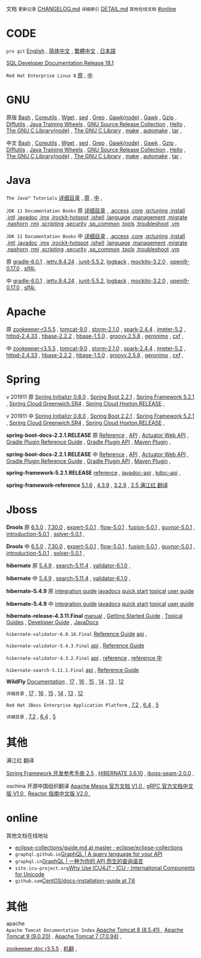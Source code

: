 
文档
`更新记录` [CHANGELOG.md](CHANGELOG.md)
`详细索引` [DETAIL.md](DETAIL.md)
`其他在线文档` [#online](#online)

# CODE  
`pro git`
[English](epub.html?path=code/progit/en/)
 , [简体中文](epub.html?path=code/progit/zh/)
 , [繁體中文](epub.html?path=code/progit/zh-tw/)
 , [日本語](epub.html?path=code/progit/ja/)

[SQL Developer Documentation Release 18.1](oracle/sql-developer-18.1/E95052_01/index.html)

`Red Hat Enterprise Linux 8`
[原](DETAIL.md#red_hat_enterprise_linux8) , 
[中](DETAIL.md#red_hat_enterprise_linux8_zh)

# GNU   
 
原版 
 [Bash](gnu/manual/bash.html) , 
 [Coreutils](gnu/manual/coreutils.html) , 
 [Wget](gnu/manual/wget.html) , 
 [sed](gnu/manual/sed.html) , 
 [Grep](gnu/manual/grep.html) , 
 [Gawk(node)](gnu/manual/gawk/) ,
 [Gawk](gnu/manual/gawk.html) , 
 [Gzip](gnu/manual/gzip.html) , 
 [Diffutils](gnu/manual/diffutils.html) , 
 [Java Training Wheels](gnu/manual/jtw.html) , 
 [GNU Source Release Collection](gnu/manual/gsrc.html) , 
 [Hello](gnu/manual/hello.html) , 
 [The GNU C Library(node)](gnu/manual/libc/) , 
 [The GNU C Library](gnu/manual/libc.html) , 
 [make](gnu/manual/make.html) , 
 [automake](gnu/manual/automake.html) , 
 [tar](gnu/manual/tar.html) , 

中文 
 [Bash](gnu/manual.zh/bash.html) , 
 [Coreutils](gnu/manual.zh/coreutils.html) , 
 [Wget](gnu/manual.zh/wget.html) , 
 [sed](gnu/manual.zh/sed.html) , 
 [Grep](gnu/manual.zh/grep.html) , 
 [Gawk(node)](gnu/manual.zh/gawk/) ,
 [Gawk](gnu/manual.zh/gawk.html) , 
 [Gzip](gnu/manual.zh/gzip.html) , 
 [Diffutils](gnu/manual.zh/diffutils.html) , 
 [Java Training Wheels](gnu/manual.zh/jtw.html) , 
 [GNU Source Release Collection](gnu/manual.zh/gsrc.html) , 
 [Hello](gnu/manual.zh/hello.html) , 
 [The GNU C Library(node)](gnu/manual.zh/libc/) , 
 [The GNU C Library](gnu/manual.zh/libc.html) , 
 [make](gnu/manual.zh/make.html) , 
 [automake](gnu/manual.zh/automake.html) , 
 [tar](gnu/manual.zh/tar.html) , 



# Java 

`The Java™ Tutorials` 
[详细目录](DETAIL.md#javaTutorial) , 
[原](oracle/java/tutorial/) , 
[中](oracle/java.zh/tutorial/) ,     

 
`JDK 11 Documentation Books` 原
[详细目录](DETAIL.md#java11book) , 
,[access](oracle/java/11/access)
,[core](oracle/java/11/core)
,[gctuning](oracle/java/11/gctuning)
,[install](oracle/java/11/install)
,[intl](oracle/java/11/intl)
,[javadoc](oracle/java/11/javadoc)
,[jmx](oracle/java/11/jmx)
,[jrockit-hotspot](oracle/java/11/jrockit-hotspot)
,[jshell](oracle/java/11/jshell)
,[language](oracle/java/11/language)
,[management](oracle/java/11/management)
,[migrate](oracle/java/11/migrate)
,[nashorn](oracle/java/11/nashorn)
,[rmi](oracle/java/11/rmi)
,[scripting](oracle/java/11/scripting)
,[security](oracle/java/11/security)
,[sp_common](oracle/java/11/sp_common)
,[tools](oracle/java/11/tools)
,[troubleshoot](oracle/java/11/troubleshoot)
,[vm](oracle/java/11/vm)

 
`JDK 11 Documentation Books` 中 
[详细目录](DETAIL.md#java11book) , 
,[access](oracle/java.zh/11/access)
,[core](oracle/java.zh/11/core)
,[gctuning](oracle/java.zh/11/gctuning)
,[install](oracle/java.zh/11/install)
,[intl](oracle/java.zh/11/intl)
,[javadoc](oracle/java.zh/11/javadoc)
,[jmx](oracle/java.zh/11/jmx)
,[jrockit-hotspot](oracle/java.zh/11/jrockit-hotspot)
,[jshell](oracle/java.zh/11/jshell)
,[language](oracle/java.zh/11/language)
,[management](oracle/java.zh/11/management)
,[migrate](oracle/java.zh/11/migrate)
,[nashorn](oracle/java.zh/11/nashorn)
,[rmi](oracle/java.zh/11/rmi)
,[scripting](oracle/java.zh/11/scripting)
,[security](oracle/java.zh/11/security)
,[sp_common](oracle/java.zh/11/sp_common)
,[tools](oracle/java.zh/11/tools)
,[troubleshoot](oracle/java.zh/11/troubleshoot)
,[vm](oracle/java.zh/11/vm)
 

原
 [gradle-6.0.1](java/gradle-6.0.1/userguide.html) ,
 [jetty.9.4.24](java/jetty.9.4.24.v20191120/) ,
 [junit-5.5.2](java/junit-5.5.2/user-guide/),
 [logback](java/logback/) ,
 [mockito-3.2.0](java/mockito-3.2.0/org/mockito/Mockito.html) ,
 [openj9-0.17.0](java/openj9-0.17.0/) ,
 [slf4j](java/slf4j/docs.html),

中
 [gradle-6.0.1](java.zh/gradle-6.0.1/userguide.html) ,
 [jetty.9.4.24](java.zh/jetty.9.4.24.v20191120/) ,
 [junit-5.5.2](java.zh/junit-5.5.2/user-guide/),
 [logback](java.zh/logback/) ,
 [mockito-3.2.0](java.zh/mockito-3.2.0/org/mockito/Mockito.html) ,
 [openj9-0.17.0](java.zh/openj9-0.17.0/) ,
 [slf4j](java.zh/slf4j/docs.html),

# Apache

原
 [zookeeper-r3.5.5](apache/zookeeper-r3.5.5/) ,
 [tomcat-9.0](apache/tomcat-9.0/) ,
 [storm-2.1.0](apache/storm-2.1.0/) ,
 [spark-2.4.4](apache/spark-2.4.4/rdd-programming-guide.html) ,
 [jmeter-5.2](apache/jmeter-5.2/) ,
 [httpd-2.4.33](apache/httpd-2.4.33/) ,
 [hbase-2.2.2](apache/hbase-2.2.2/) ,
 [hbase-1.5.0](apache/hbase-1.5.0/) ,
 [groovy.2.5.8](apache/groovy.2.5.8/) ,
 [geronimo](apache/geronimo/index.html) ,
 [cxf](apache/cxf-docs/) ,

中 
 [zookeeper-r3.5.5](apache.zh/zookeeper-r3.5.5/) ,
 [tomcat-9.0](apache.zh/tomcat-9.0/) ,
 [storm-2.1.0](apache.zh/storm-2.1.0/) ,
 [spark-2.4.4](apache.zh/spark-2.4.4/rdd-programming-guide.html) ,
 [jmeter-5.2](apache.zh/jmeter-5.2/) ,
 [httpd-2.4.33](apache.zh/httpd-2.4.33/) ,
 [hbase-2.2.2](apache.zh/hbase-2.2.2/) ,
 [hbase-1.5.0](apache.zh/hbase-1.5.0/) ,
 [groovy.2.5.8](apache.zh/groovy.2.5.8/) ,
 [geronimo](apache.zh/geronimo/index.html) ,
 [cxf](apache.zh/cxf-docs/) ,

# Spring 

v 201911 原 
[Spring Initializr 0.8.0](spring1/initializr-docs-0.8.0.RELEASE/reference/html/) , 
[Spring Boot 2.2.1](spring1/spring-boot-docs-2.2.1.RELEASE/reference/htmlsingle/) , 
[Spring Framework 5.2.1](spring1/spring-framework-5.2.1.RELEASE/docs/spring-framework-reference/) , 
[Spring Cloud Greenwich.SR4](spring1/Greenwich.SR4/single/spring-cloud.html) , 
[Spring Cloud Hoxton.RELEASE](spring1/Hoxton.RELEASE/reference/htmlsingle/) , 

v 201911 中 
[Spring Initializr 0.8.0](spring1.zh/initializr-docs-0.8.0.RELEASE/reference/html/) , 
[Spring Boot 2.2.1](spring1.zh/spring-boot-docs-2.2.1.RELEASE/reference/htmlsingle/) , 
[Spring Framework 5.2.1](spring1.zh/spring-framework-5.2.1.RELEASE/docs/spring-framework-reference/) , 
[Spring Cloud Greenwich.SR4](spring1.zh/Greenwich.SR4/single/spring-cloud.html) , 
[Spring Cloud Hoxton.RELEASE](spring1.zh/Hoxton.RELEASE/reference/htmlsingle/) , 


**spring-boot-docs-2.2.1.RELEASE** 原 
 [Reference](spring1/spring-boot-docs-2.2.1.RELEASE/reference/htmlsingle/) , 
 [API](spring1/spring-boot-docs-2.2.1.RELEASE/api/) , 
 [Actuator Web API](spring1/spring-boot-docs-2.2.1.RELEASE/actuator-api/html/) , 
 [Gradle Plugin Reference Guide](spring1/spring-boot-docs-2.2.1.RELEASE/gradle-plugin/reference/html/) , 
 [Gradle Plugin API](spring1/spring-boot-docs-2.2.1.RELEASE/gradle-plugin/api/) , 
 [Maven Plugin](spring1/spring-boot-docs-2.2.1.RELEASE/maven-plugin/) , 

**spring-boot-docs-2.2.1.RELEASE** 中 
 [Reference](spring1.zh/spring-boot-docs-2.2.1.RELEASE/reference/htmlsingle/) , 
 [API](spring1.zh/spring-boot-docs-2.2.1.RELEASE/api/) , 
 [Actuator Web API](spring1.zh/spring-boot-docs-2.2.1.RELEASE/actuator-api/html/) , 
 [Gradle Plugin Reference Guide](spring1.zh/spring-boot-docs-2.2.1.RELEASE/gradle-plugin/reference/html/) , 
 [Gradle Plugin API](spring1.zh/spring-boot-docs-2.2.1.RELEASE/gradle-plugin/api/) , 
 [Maven Plugin](spring1.zh/spring-boot-docs-2.2.1.RELEASE/maven-plugin/) , 

**spring-framework-5.2.1.RELEASE**
 [reference](spring1/spring-framework-5.2.1.RELEASE/docs/spring-framework-reference/) , 
 [javadoc-api](spring1/spring-framework-5.2.1.RELEASE/docs/javadoc-api/) , 
 [kdoc-api](spring1/spring-framework-5.2.1.RELEASE/docs/kdoc-api/spring-framework/) , 
 

**spring-framework-reference**
[5.1.6](spring/spring-framework-5.1.6.RELEASE/docs/spring-framework-reference/) , 
[4.3.9](spring/spring-framework-4.3.9.RELEASE/docs/spring-framework-reference/htmlsingle/) , 
[3.2.9](spring/spring-framework-3.2.9.RELEASE/docs/spring-framework-reference/htmlsingle/) , 
[2.5 满江红 翻译](spring/spring-framework-2.5-reference-redsaga-zh/)

 
# Jboss  

**Drools** 原
 [6.5.0](jboss/drools-6.5.0/) ,
 [7.30.0](jboss/drools-7.30.0/) ,
 [expert-5.0.1](jboss/drools-expert-5.0.1/) ,
 [flow-5.0.1](jboss/drools-flow-5.0.1/) ,
 [fusion-5.0.1](jboss/drools-fusion-5.0.1/) ,
 [guvnor-5.0.1](jboss/drools-guvnor-5.0.1/) ,
 [introduction-5.0.1](jboss/drools-introduction-5.0.1/) ,
 [solver-5.0.1](jboss/drools-solver-5.0.1/) ,

**Drools** 中
 [6.5.0](jboss.zh/drools-6.5.0/) ,
 [7.30.0](jboss.zh/drools-7.30.0/) ,
 [expert-5.0.1](jboss.zh/drools-expert-5.0.1/) ,
 [flow-5.0.1](jboss.zh/drools-flow-5.0.1/) ,
 [fusion-5.0.1](jboss.zh/drools-fusion-5.0.1/) ,
 [guvnor-5.0.1](jboss.zh/drools-guvnor-5.0.1/) ,
 [introduction-5.0.1](jboss.zh/drools-introduction-5.0.1/) ,
 [solver-5.0.1](jboss.zh/drools-solver-5.0.1/) ,


**hibernate** 原
 [5.4.9](jboss/hibernate-5.4.9/userguide/html_single/Hibernate_User_Guide.html) , 
 [search-5.11.4](jboss/hibernate-search-5.11.4.Final/reference/en-US/html_single/) , 
 [validator-6.1.0](jboss/hibernate-validator-6.1.0.Final/reference/en-US/html_single/) , 

**hibernate** 中
 [5.4.9](jboss.zh/hibernate-5.4.9/userguide/html_single/Hibernate_User_Guide.html) , 
 [search-5.11.4](jboss.zh/hibernate-search-5.11.4.Final/reference/en-US/html_single/) , 
 [validator-6.1.0](jboss.zh/hibernate-validator-6.1.0.Final/reference/en-US/html_single/) , 

**hibernate-5.4.9** 原
  [integration guide](jboss/hibernate-5.4.9/integrationguide/html_single/Hibernate_Integration_Guide.html)
  [javadocs](jboss/hibernate-5.4.9/javadocs/)
  [quick start](jboss/hibernate-5.4.9/quickstart/html_single/)
  [topical](jboss/hibernate-5.4.9/topical/html_single/)
  [user guide](jboss/hibernate-5.4.9/userguide/html_single/Hibernate_User_Guide.html)

**hibernate-5.4.9** 中
  [integration guide](jboss.zh/hibernate-5.4.9/integrationguide/html_single/Hibernate_Integration_Guide.html)
  [javadocs](jboss.zh/hibernate-5.4.9/javadocs/)
  [quick start](jboss.zh/hibernate-5.4.9/quickstart/html_single/)
  [topical](jboss.zh/hibernate-5.4.9/topical/html_single/)
  [user guide](jboss.zh/hibernate-5.4.9/userguide/html_single/Hibernate_User_Guide.html)


**hibernate-release-4.3.11.Final**
[manual](jboss/hibernate-release-4.3.11.Final/documentation/manual/en-US/html_single/) , 
[Getting Started Guide](jboss/hibernate-release-4.3.11.Final/documentation/quickstart/en-US/html_single/) , 
[Topical Guides](jboss/hibernate-release-4.3.11.Final/documentation/topical/html/) , 
[Developer Guide](jboss/hibernate-release-4.3.11.Final/documentation/devguide/en-US/html_single/) , 
[JavaDocs](jboss/hibernate-release-4.3.11.Final/documentation/javadocs/)
 

`hibernate-validator-6.0.16.Final`
[Reference Guide](jboss/hibernate-validator-6.0.16.Final/docs/reference/en-US/html_single/)
[api](jboss/hibernate-validator-6.0.16.Final/docs/api/) , 


`hibernate-validator-5.4.3.Final`
[api](jboss/hibernate-validator-5.4.3.Final/docs/api/) , 
[Reference Guide](jboss/hibernate-validator-5.4.3.Final/docs/reference/en-US/html_single/)

`hibernate-validator-4.3.2.Final`
[api](jboss/hibernate-validator-4.3.2.Final/docs/api/) , 
[reference](jboss/hibernate-validator-4.3.2.Final/docs/reference/en-US/html_single/) , 
[reference 中](jboss/hibernate-validator-4.3.2.Final/docs/reference/zh-CN/html_single/)

`hibernate-search-5.11.1.Final`
[api](jboss/hibernate-search-5.11.1.Final/docs/api/) , 
[Reference Guide](jboss/hibernate-search-5.11.1.Final/docs/reference/en-US/html_single/)


**WildFly**
[Documentation](jboss/wildfly/)
, [17](jboss/wildfly/17/)
, [16](jboss/wildfly/16/)
, [15](jboss/wildfly/15/)
, [14](jboss/wildfly/14/)
, [13](jboss/wildfly/13/)
, [12](jboss/wildfly/12/)

`详细目录` 
, [17](DETAIL.md#wildfly17)
, [16](DETAIL.md#wildfly16)
, [15](DETAIL.md#wildfly15)
, [14](DETAIL.md#wildfly14)
, [13](DETAIL.md#wildfly13)
, [12](DETAIL.md#wildfly12)


`Red Hat JBoss Enterprise Application Platform`
, [7.2](jboss/red_hat_jboss/7.2/)
, [6.4](jboss/red_hat_jboss/6.4/)
, [5](jboss/red_hat_jboss/5/)

`详细目录`
, [7.2](DETAIL.md#JBossEAP7.2)
, [6.4](DETAIL.md#JBossEAP6.4)
, [5](DETAIL.md#JBossEAP5)



# 其他

满江红 翻译

[Spring Framework 开发参考手册 2.5](spring/spring-framework-2.5-reference-redsaga-zh/) , 
[HIBERNATE 3.6.10](jboss/hibernate-distribution-3.6.10.Final/documentation/manual/zh-CN/html_single/) , 
[jboss-seam-2.0.0](jboss/jboss-seam-2.0.0.GA/doc/reference/zh/html_single/) , 

 
oschina 开源中国组织翻译
 [Apache Mesos 官方文档 V1.0 ](oschina/Apache+Mesos+官方文档_V1.0.html) , 
 [gRPC 官方文档中文版 V1.0 ](oschina/gRPC+官方文档中文版_V1.0.html) , 
 [Reactor 指南中文版 V2.0 ](oschina/Reactor+指南中文版_V2.0.html) , 




# online

其他文档在线地址

- [eclipse-collections/guide.md at master · eclipse/eclipse-collections](https://github.com/eclipse/eclipse-collections/blob/master/docs/guide.md#eclipse-collections-reference-guide)
- `graphql.github.io`[GraphQL | A query language for your API](https://graphql.github.io/)
- `graphql.cn`[GraphQL | 一种为你的 API 而生的查询语言](https://graphql.cn/)
- `site.icu-project.org`[Why Use ICU4J? - ICU - International Components for Unicode](http://site.icu-project.org/home/why-use-icu4j)
- `github.com`[CentOS/docs-installation-guide at 7.6](https://github.com/CentOS/docs-installation-guide/tree/7.6)

 

# 其他


apache  
`Apache Tomcat Documentation Index`
[Apache Tomcat 8 (8.5.41) ](apache/tomcat-8.5-doc/) , 
[Apache Tomcat 9 (9.0.20)](apache/tomcat-9.0-doc/) , 
[Apache Tomcat 7 (7.0.94)](apache/tomcat-7.0-doc/) , 

[zookeeper doc r3.5.5](apache/zookeeper-r3.5.5/) , 
[机翻](apache/zookeeper-r3.5.5.zh_CN/) , 

 
